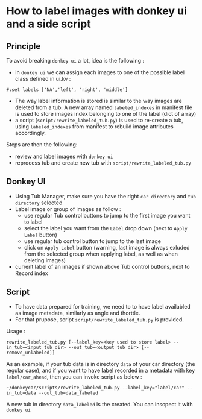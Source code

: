 # How to label images with donkey ui and a side script

## Principle 
To avoid breaking `donkey ui` a lot, idea is the following :
- in `donkey ui` we can assign each images to one of the possible label class defined in ui.kv :
```
#:set labels ['NA','left', 'right', 'middle']
``` 
- The way label information is stored is similar to the way images are deleted from a tub. A new array named `labeled_indexes` in manifest file is used to store images index belonging to one of the label (dict of array)
- a script (`script/rewrite_labeled_tub.py`) is used to re-create a tub, using `labeled_indexes` from manifest to rebuild image attributes accordingly. 

Steps are then the following:
- review and label images with `donkey ui`
- reprocess tub and create new tub with `script/rewrite_labeled_tub.py`

## Donkey UI
- Using Tub Manager, make sure you have the right `car directory` and `tub directory` selected
- Label image or group of images as follow :
    - use regular Tub control buttons to jump to the first image you want to label
    - select the label you want from the `Label` drop down (next to `Apply Label` button)
    - use regular tub control button to jump to the last image 
    - click on `Apply Label` button (warning, last image is always exluded from the selected group when applying label, as well as when deleting images)
- current label of an images if shown above Tub control buttons, next to Record index

## Script
- To have data prepared for training, we need to to have label availabled as image metadata, similarly as angle and thorttle.
- For that prupose, script `script/rewrite_labeled_tub.py` is provided.

Usage :
```
rewrite_labeled_tub.py [--label_key=<key used to store label> --in_tub=<input tub dir> --out_tub=<output tub dir> [--remove_unlabeled]]
```

As an example, if your tub data is in directory `data` of your car directory (the regular case), and if you want to have label recorded in a metadata with key `label/car_ahead`, then you can invoke script as below :
```
~/donkeycar/scripts/rewrite_labeled_tub.py --label_key="label/car" --in_tub=data --out_tub=data_labeled
```
A new tub in directory `data_labeled` is the created. You can inscpect it with `donkey ui`